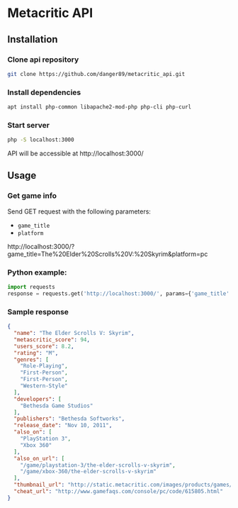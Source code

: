 # Metacritic API

## Installation

### Clone api repository

```bash
git clone https://github.com/danger89/metacritic_api.git
```

### Install dependencies

```bash
apt install php-common libapache2-mod-php php-cli php-curl
```

### Start server

```bash
php -S localhost:3000
```

API will be accessible at http://localhost:3000/

## Usage

### Get game info

Send GET request with the following parameters:
- `game_title`
- `platform`

http://localhost:3000/?game_title=The%20Elder%20Scrolls%20V:%20Skyrim&platform=pc

### Python example:

```python
import requests
response = requests.get('http://localhost:3000/', params={'game_title': 'The Elder Scrolls V: Skyrim', 'platform': 'pc'})
```

### Sample response

```json
{
  "name": "The Elder Scrolls V: Skyrim",
  "metascritic_score": 94,
  "users_score": 8.2,
  "rating": "M",
  "genres": [
    "Role-Playing",
    "First-Person",
    "First-Person",
    "Western-Style"
  ],
  "developers": [
    "Bethesda Game Studios"
  ],
  "publishers": "Bethesda Softworks",
  "release_date": "Nov 10, 2011",
  "also_on": [
    "PlayStation 3",
    "Xbox 360"
  ],
  "also_on_url": [
    "/game/playstation-3/the-elder-scrolls-v-skyrim",
    "/game/xbox-360/the-elder-scrolls-v-skyrim"
  ],
  "thumbnail_url": "http://static.metacritic.com/images/products/games/7/5988ee04196a686e107b46174f94a3ae-98.jpg",
  "cheat_url": "http://www.gamefaqs.com/console/pc/code/615805.html"
}
```